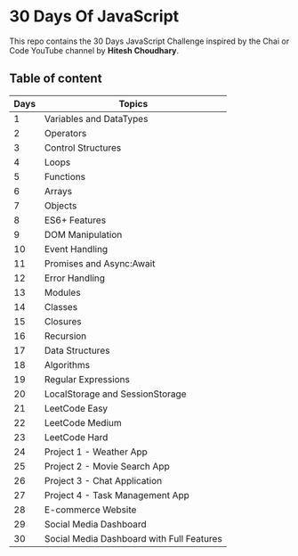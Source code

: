 # 30 Days Of JavaScript

This repo contains the 30 Days JavaScript Challenge inspired by the Chai or Code YouTube channel by **Hitesh Choudhary**.

## Table of content

| Days | Topics                                    |
| ---- | ----------------------------------------- |
| 1    | Variables and DataTypes                   |
| 2    | Operators                                 |
| 3    | Control Structures                        |
| 4    | Loops                                     |
| 5    | Functions                                 |
| 6    | Arrays                                    |
| 7    | Objects                                   |
| 8    | ES6+ Features                             |
| 9    | DOM Manipulation                          |
| 10   | Event Handling                            |
| 11   | Promises and Async:Await                  |
| 12   | Error Handling                            |
| 13   | Modules                                   |
| 14   | Classes                                   |
| 15   | Closures                                  |
| 16   | Recursion                                 |
| 17   | Data Structures                           |
| 18   | Algorithms                                |
| 19   | Regular Expressions                       |
| 20   | LocalStorage and SessionStorage           |
| 21   | LeetCode Easy                             |
| 22   | LeetCode Medium                           |
| 23   | LeetCode Hard                             |
| 24   | Project 1 - Weather App                   |
| 25   | Project 2 - Movie Search App              |
| 26   | Project 3 - Chat Application              |
| 27   | Project 4 - Task Management App           |
| 28   | E-commerce Website                        |
| 29   | Social Media Dashboard                    |
| 30   | Social Media Dashboard with Full Features |

